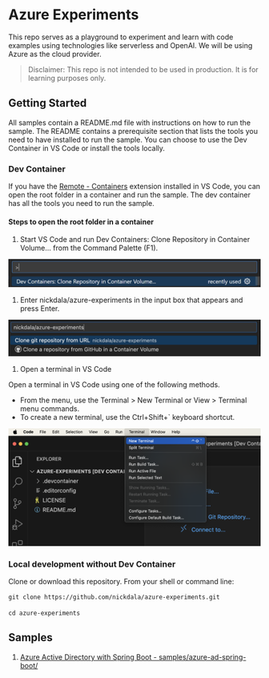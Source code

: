 # Azure Experiments

This repo serves as a playground to experiment and learn with code examples using technologies like serverless and OpenAI. We will be using Azure as the cloud provider.

> Disclaimer: This repo is not intended to be used in production. It is for learning purposes only. 

## Getting Started

All samples contain a README.md file with instructions on how to run the sample. The README contains a prerequisite section that lists the tools you need to have installed to run the sample. You can choose to use the Dev Container in VS Code or install the tools locally.

### Dev Container

If you have the [Remote - Containers](https://marketplace.visualstudio.com/items?itemName=ms-vscode-remote.remote-containers) extension installed in VS Code, you can open the root folder in a container and run the sample. The dev container has all the tools you need to run the sample.

#### Steps to open the root folder in a container

1. Start VS Code and run Dev Containers: Clone Repository in Container Volume... from the Command Palette (F1).

![clone-repo-in-volume](assets/clone-repo-in-container-volume.png)

1. Enter nickdala/azure-experiments in the input box that appears and press Enter.

![nickdala-azure-experiments-repo-to-clone](assets/nickdala-azure-experiments-dev-container.png)

1. Open a terminal in VS Code

Open a terminal in VS Code using one of the following methods.

* From the menu, use the Terminal > New Terminal or View > Terminal menu commands.
* To create a new terminal, use the Ctrl+Shift+` keyboard shortcut.

![open-terminal-in-vs-code](assets/vscode-terminal.png)

### Local development without Dev Container

Clone or download this repository. From your shell or command line:

```Shell
git clone https://github.com/nickdala/azure-experiments.git

cd azure-experiments
```

## Samples

1. [Azure Active Directory with Spring Boot - samples/azure-ad-spring-boot/](samples/azure-ad-spring-boot/README.md)
